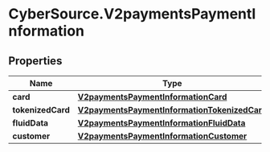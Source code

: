 # CyberSource.V2paymentsPaymentInformation

## Properties
Name | Type | Description | Notes
------------ | ------------- | ------------- | -------------
**card** | [**V2paymentsPaymentInformationCard**](V2paymentsPaymentInformationCard.md) |  | [optional] 
**tokenizedCard** | [**V2paymentsPaymentInformationTokenizedCard**](V2paymentsPaymentInformationTokenizedCard.md) |  | [optional] 
**fluidData** | [**V2paymentsPaymentInformationFluidData**](V2paymentsPaymentInformationFluidData.md) |  | [optional] 
**customer** | [**V2paymentsPaymentInformationCustomer**](V2paymentsPaymentInformationCustomer.md) |  | [optional] 



